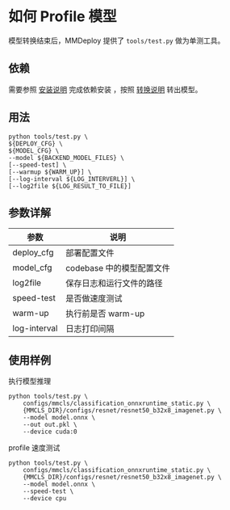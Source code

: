 # 如何 Profile 模型

模型转换结束后，MMDeploy 提供了 `tools/test.py` 做为单测工具。

## 依赖

需要参照 [安装说明](../01-how-to-build/build_from_source.md) 完成依赖安装
，按照 [转换说明](../02-how-to-run/convert_model.md) 转出模型。

## 用法

```shell
python tools/test.py \
${DEPLOY_CFG} \
${MODEL_CFG} \
--model ${BACKEND_MODEL_FILES} \
[--speed-test] \
[--warmup ${WARM_UP}] \
[--log-interval ${LOG_INTERVERL}] \
[--log2file ${LOG_RESULT_TO_FILE}]
```

## 参数详解

| 参数         | 说明                      |
| ------------ | ------------------------- |
| deploy_cfg   | 部署配置文件              |
| model_cfg    | codebase 中的模型配置文件 |
| log2file     | 保存日志和运行文件的路径  |
| speed-test   | 是否做速度测试            |
| warm-up      | 执行前是否 warm-up        |
| log-interval | 日志打印间隔              |

## 使用样例

执行模型推理

```shell
python tools/test.py \
    configs/mmcls/classification_onnxruntime_static.py \
    {MMCLS_DIR}/configs/resnet/resnet50_b32x8_imagenet.py \
    --model model.onnx \
    --out out.pkl \
    --device cuda:0
```

profile 速度测试

```shell
python tools/test.py \
    configs/mmcls/classification_onnxruntime_static.py \
    {MMCLS_DIR}/configs/resnet/resnet50_b32x8_imagenet.py \
    --model model.onnx \
    --speed-test \
    --device cpu
```
